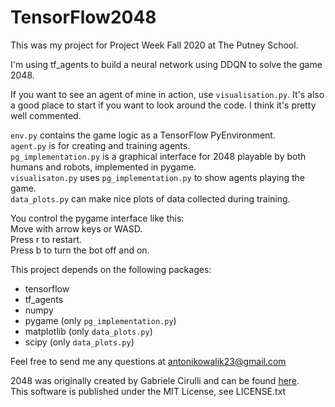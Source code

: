 # TensorFlow2048
 
This was my project for Project Week Fall 2020 at The Putney School.

I'm using tf_agents to build a neural network using DDQN to solve the game 2048.

If you want to see an agent of mine in action, use `visualisation.py`.
It's also a good place to start if you want to look around the code.
I think it's pretty well commented.

`env.py` contains the game logic as a TensorFlow PyEnvironment.\
`agent.py` is for creating and training agents.\
`pg_implementation.py` is a graphical interface for 2048 playable by both humans and robots, implemented in pygame.\
`visualisaton.py` uses `pg_implementation.py` to show agents playing the game.\
`data_plots.py` can make nice plots of data collected during training.

You control the pygame interface like this:\
Move with arrow keys or WASD.\
Press r to restart.\
Press b to turn the bot off and on.

This project depends on the following packages:
- tensorflow
- tf_agents
- numpy
- pygame (only `pg_implementation.py`)
- matplotlib (only `data_plots.py`)
- scipy (only `data_plots.py`)

Feel free to send me any questions at <antonikowalik23@gmail.com>

2048 was originally created by Gabriele Cirulli and can be found [here](https://play2048.co/).\
This software is published under the MIT License, see LICENSE.txt
